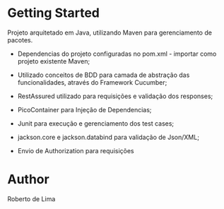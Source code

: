 # Getting Started

Projeto arquitetado em Java, utilizando Maven para gerenciamento de pacotes.
- Dependencias do projeto configuradas no pom.xml - importar como projeto existente Maven;

- Utilizado conceitos de BDD para camada de abstração das funcionalidades, através do Framework Cucumber;
- RestAssured utilizado para requisições e validação dos responses;
- PicoContainer para Injeção de Dependencias;
- Junit para execução e gerenciamento dos test cases;
- jackson.core e jackson.databind para validação de Json/XML;
- Envio de Authorization para requisições

# Author
Roberto de Lima




